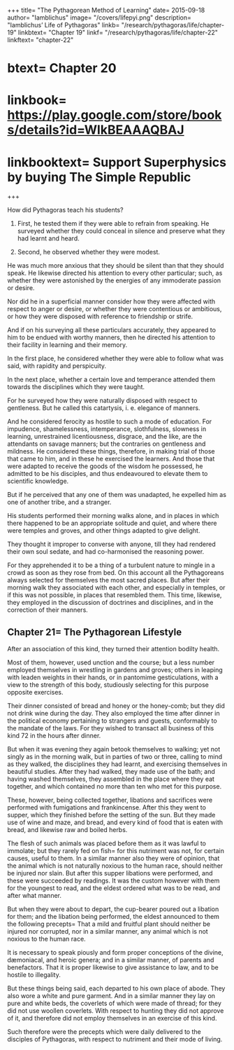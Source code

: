 +++
title= "The Pythagorean Method of Learning"
date= 2015-09-18
author= "Iamblichus"
image= "/covers/lifepyi.png"
description= "Iamblichus’ Life of Pythagoras"
linkb= "/research/pythagoras/life/chapter-19"
linkbtext= "Chapter 19"
linkf= "/research/pythagoras/life/chapter-22"
linkftext= "chapter-22"
# btext= Chapter 20
# linkbook= https://play.google.com/store/books/details?id=WlkBEAAAQBAJ
# linkbooktext= Support Superphysics by buying The Simple Republic
+++

<!-- We shall however exhibit a few specimens, and those the most celebrated, of the , and also the monuments of the studies in which those men engaged.  -->

How did Pythagoras teach his students?

1. First, he tested them if they <!--  in making trial [of the aptitude of those that came to him] considered whether they could echemuthein, i. e. whether they  -->were able to refrain from speaking.  He surveyed whether they could conceal in silence and preserve what they had learnt and heard. 

2. Second, he observed whether they were modest. 

He was much more anxious that they should be silent than that they should speak. He likewise directed his attention to every other particular; such, as whether they were astonished by the energies of any immoderate passion or desire. 

Nor did he in a superficial manner consider how they were affected with respect to anger or desire, or whether they were contentious or ambitious, or how they were disposed with reference to friendship or strife. 

And if on his surveying all these particulars accurately, they appeared to him to be endued with worthy manners, then he directed his attention to their facility in learning and their memory. 

In the first place, he considered whether they were able to follow what was said, with rapidity and perspicuity. 

In the next place, whether a certain love and temperance attended them towards the disciplines which they were taught. 

For he surveyed how they were naturally disposed with respect to gentleness. But he called this catartysis, i. e. elegance of manners. 

And he considered ferocity as hostile to such a mode of education. For impudence, shamelessness, intemperance, slothfulness, slowness in learning, unrestrained licentiousness, disgrace, and the like, are the attendants on savage manners; but the contraries on gentleness and mildness. He considered these things, therefore, in making trial of those that came to him, and in these he exercised the learners. And those that were adapted to receive the goods of the wisdom he possessed, he admitted to be his disciples, and thus endeavoured to elevate them to scientific knowledge. 

But if he perceived that any one of them was unadapted, he expelled him as one of another tribe, and a stranger.

<!-- In the next place, I shall speak of the studies which he delivered through the whole of the day to his associates. For those who committed themselves to the guidance of his doctrine, acted in the following manner=  -->

His students performed their morning walks alone, and in places in which there happened to be an appropriate solitude and quiet, and where there were temples and groves, and other things adapted to give delight. 

They thought it improper to converse with anyone, till they had rendered their own soul sedate, and had co-harmonised the reasoning power. 

For they apprehended it to be a thing of a turbulent nature to mingle in a crowd as soon as they rose from bed. On this account all the Pythagoreans always selected for themselves the most sacred places. But after their morning walk they associated with each other, and especially in temples, or if this was not possible, in places that resembled them. This time, likewise, they employed in the discussion of doctrines and disciplines, and in the correction of their manners.


## Chapter 21= The Pythagorean Lifestyle

After an association of this kind, they turned their attention bodilty health. 

Most of them, however, used unction and the course; but a less number employed themselves in wrestling in gardens and groves; others in leaping with leaden weights in their hands, or in pantomime gesticulations, with a view to the strength of this body, studiously selecting for this purpose opposite exercises. 

Their dinner consisted of bread and honey or the honey-comb; but they did not drink wine during the day. They also employed the time after dinner in the political economy pertaining to strangers and guests, conformably to the mandate of the laws. For they wished to transact all business of this kind 72 in the hours after dinner. 

But when it was evening they again betook themselves to walking; yet not singly as in the morning walk, but in parties of two or three, calling to mind as they walked, the disciplines they had learnt, and exercising themselves in beautiful studies. After they had walked, they made use of the bath; and having washed themselves, they assembled in the place where they eat together, and which contained no more than ten who met for this purpose. 

These, however, being collected together, libations and sacrifices were performed with fumigations and frankincense. After this they went to supper, which they finished before the setting of the sun. But they made use of wine and maze, and bread, and every kind of food that is eaten with bread, and likewise raw and boiled herbs. 

The flesh of such animals was placed before them as it was lawful to immolate; but they rarely fed on fish= for this nutriment was not, for certain causes, useful to them. In a similar manner also they were of opinion, that the animal which is not naturally noxious to the human race, should neither be injured nor slain. But after this supper libations were performed, and these were succeeded by readings. It was the custom however with them for the youngest to read, and the eldest ordered what was to be read, and after what manner. 

But when they were about to depart, the cup-bearer poured out a libation for them; and the libation being performed, the eldest announced to them the following precepts= That a mild and fruitful plant should neither be injured nor corrupted, nor in a similar manner, any animal which is not noxious to the human race. 

It is necessary to speak piously and form proper conceptions of the divine, dæmoniacal, and heroic genera; and in a similar manner, of parents and benefactors. That it is proper likewise to give assistance to law, and to be hostile to illegality. 

But these things being said, each departed to his own place of abode. They also wore a white and pure garment. And in a similar manner they lay on pure and white beds, the coverlets of which were made of thread; for they did not use woollen coverlets. With respect to hunting they did not approve of it, and therefore did not employ themselves in an exercise of this kind. 

Such therefore were the precepts which were daily delivered to the disciples of Pythagoras, with respect to nutriment and their mode of living.

